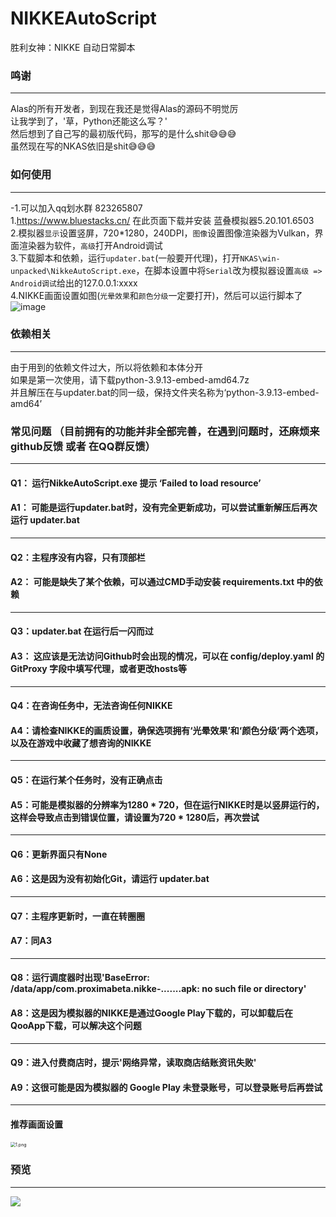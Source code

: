 # NIKKEAutoScript

胜利女神：NIKKE 自动日常脚本

### 鸣谢

------

Alas的所有开发者，到现在我还是觉得Alas的源码不明觉厉  
让我学到了，'草，Python还能这么写？'  
然后想到了自己写的最初版代码，那写的是什么shit😅😅😅  
虽然现在写的NKAS依旧是shit😅😅😅

### 如何使用

------
-1.可以加入qq划水群 823265807  
1.https://www.bluestacks.cn/ 在此页面下载并安装 蓝叠模拟器5.20.101.6503  
2.模拟器`显示`设置竖屏，720*1280，240DPI，`图像`设置图像渲染器为Vulkan，界面渲染器为软件，`高级`打开Android调试  
3.下载脚本和依赖，运行`updater.bat`(一般要开代理)，打开`NKAS\win-unpacked\NikkeAutoScript.exe`，在脚本设置中将`Serial`改为模拟器设置`高级 => Android调试`给出的127.0.0.1:xxxx  
4.NIKKE画面设置如图(`光晕效果`和`颜色分级`一定要打开)，然后可以运行脚本了  
![image](https://github.com/user-attachments/assets/5a8e340a-0736-4073-a1dc-b2d7c1fe13f0)

### 依赖相关

------

由于用到的依赖文件过大，所以将依赖和本体分开   
如果是第一次使用，请下载python-3.9.13-embed-amd64.7z   
并且解压在与updater.bat的同一级，保持文件夹名称为‘python-3.9.13-embed-amd64’

### 常见问题 （目前拥有的功能并非全部完善，在遇到问题时，还麻烦来github反馈 或者 在QQ群反馈）
------
#### Q1： 运行NikkeAutoScript.exe 提示  ‘Failed to load resource’
#### A1： 可能是运行updater.bat时，没有完全更新成功，可以尝试重新解压后再次运行 updater.bat
------
#### Q2：主程序没有内容，只有顶部栏
#### A2： 可能是缺失了某个依赖，可以通过CMD手动安装 requirements.txt 中的依赖
------
#### Q3：updater.bat 在运行后一闪而过
#### A3： 这应该是无法访问Github时会出现的情况，可以在 config/deploy.yaml 的 GitProxy 字段中填写代理，或者更改hosts等
------
#### Q4：在咨询任务中，无法咨询任何NIKKE
#### A4：请检查NIKKE的画质设置，确保选项拥有‘光晕效果’和‘颜色分级’两个选项，以及在游戏中收藏了想咨询的NIKKE
------
#### Q5：在运行某个任务时，没有正确点击
#### A5：可能是模拟器的分辨率为1280 * 720，但在运行NIKKE时是以竖屏运行的，这样会导致点击到错误位置，请设置为720 * 1280后，再次尝试
------
#### Q6：更新界面只有None
#### A6：这是因为没有初始化Git，请运行 updater.bat
------
#### Q7：主程序更新时，一直在转圈圈
#### A7：同A3
------
#### Q8：运行调度器时出现'BaseError: /data/app/com.proximabeta.nikke-.......apk: no such file or directory'
#### A8：这是因为模拟器的NIKKE是通过Google Play下载的，可以卸载后在QooApp下载，可以解决这个问题
------
#### Q9：进入付费商店时，提示'网络异常，读取商店结账资讯失败'
#### A9：这很可能是因为模拟器的 Google Play 未登录账号，可以登录账号后再尝试
------
#### 推荐画面设置
<img src="https://s2.loli.net/2024/05/06/Rjcx7EwWXlbKBot.png" alt="1.png" style="zoom: 50%;" />

### 预览

------

![](https://profile-counter.glitch.me/takagisanmie-NIKKEAutoScript/count.svg)